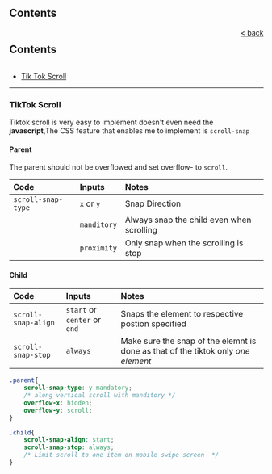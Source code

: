 ## Contents

<foreignObject>
<div style="display: flex; justify-content:space-between" ><h2>Contents</h2><a href="./../README.md"> < back</a></div>
</foreignObject>

* [Tik Tok Scroll](#tiktok-scroll)

---

### TikTok Scroll
Tiktok scroll is very easy to implement doesn't even need the **javascript**,The CSS feature that enables me to implement is `scroll-snap`

#### Parent
The parent should not be overflowed and set overflow-<direction> to `scroll`.

|Code|Inputs|Notes|
|:-|:-|:-|
|`scroll-snap-type`|`x` or `y`|Snap Direction|
||`manditory`|Always snap the child even when scrolling|
||`proximity`|Only snap when the scrolling is stop|


#### Child
|Code|Inputs|Notes|
|:-|:-|:-|
|`scroll-snap-align`|`start` or `center` or `end`|Snaps the element to respective postion specified|
|`scroll-snap-stop`|`always`|Make sure the snap of the elemnt is done as that of the tiktok only _one element_|

```css
.parent{
    scroll-snap-type: y mandatory;
    /* along vertical scroll with manditory */
    overflow-x: hidden;
    overflow-y: scroll;
}

.child{
    scroll-snap-align: start;
    scroll-snap-stop: always;
    /* Limit scroll to one item on mobile swipe screen  */
}
```
